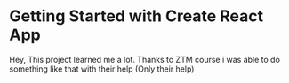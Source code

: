 # Getting Started with Create React App

Hey,
This project learned me a lot. Thanks to ZTM course i was able to do something like that with their help (Only their help)
